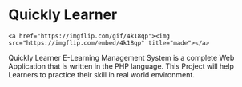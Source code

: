 
<h1> Quickly Learner </h1>



    <a href="https://imgflip.com/gif/4k18qp"><img src="https://imgflip.com/embed/4k18qp" title="made"></a>
    




Quickly Learner E-Learning Management System is a complete Web Application that is written in the PHP language. This Project will help Learners to practice their skill in real world environment.

